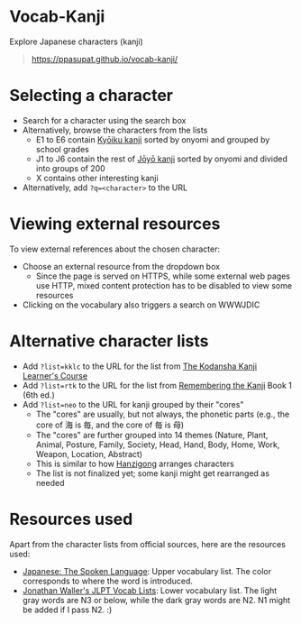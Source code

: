 # Vocab-Kanji
Explore Japanese characters (kanji)

> <https://ppasupat.github.io/vocab-kanji/>

# Selecting a character

* Search for a character using the search box
* Alternatively, browse the characters from the lists
  * E1 to E6 contain [Kyōiku kanji](https://en.wikipedia.org/wiki/Ky%C5%8Diku_kanji)
    sorted by onyomi and grouped by school grades
  * J1 to J6 contain the rest of [Jōyō kanji](https://en.wikipedia.org/wiki/J%C5%8Dy%C5%8D_kanji)
    sorted by onyomi and divided into groups of 200
  * X contains other interesting kanji
* Alternatively, add `?q=<character>` to the URL

# Viewing external resources

To view external references about the chosen character:
* Choose an external resource from the dropdown box
  * Since the page is served on HTTPS, while some external web pages use HTTP,
    mixed content protection has to be disabled to view some resources
* Clicking on the vocabulary also triggers a search on WWWJDIC

# Alternative character lists

* Add `?list=kklc` to the URL for the list from
  [The Kodansha Kanji Learner's Course](https://www.amazon.com/dp/1568365268)
* Add `?list=rtk` to the URL for the list from
  [Remembering the Kanji](https://en.wikipedia.org/wiki/Remembering_the_Kanji_and_Remembering_the_Hanzi)
  Book 1 (6th ed.)
* Add `?list=neo` to the URL for kanji grouped by their "cores"
  * The "cores" are usually, but not always, the phonetic parts
    (e.g., the core of 海 is 毎, and the core of 毎 is 母)
  * The "cores" are further grouped into 14 themes
    (Nature, Plant, Animal, Posture, Family, Society, Head, Hand, Body, Home, Work, Weapon, Location, Abstract)
  * This is similar to how [Hanzigong](http://cs.stanford.edu/~ppasupat/hanzigong.html) arranges characters
  * The list is not finalized yet; some kanji might get rearranged as needed

# Resources used

Apart from the character lists from official sources, here are the resources used:

* [Japanese: The Spoken Language](https://en.wikipedia.org/wiki/Japanese:_The_Spoken_Language):
  Upper vocabulary list. The color corresponds to where the word is introduced.
* [Jonathan Waller's JLPT Vocab Lists](http://www.tanos.co.uk/jlpt/):
  Lower vocabulary list. The light gray words are N3 or below, while the dark gray words are N2.
  N1 might be added if I pass N2. :)
